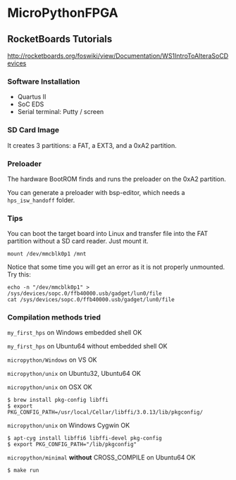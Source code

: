 # MicroPythonFPGA

## RocketBoards Tutorials
http://rocketboards.org/foswiki/view/Documentation/WS1IntroToAlteraSoCDevices

### Software Installation
* Quartus II
* SoC EDS
* Serial terminal: Putty / screen

### SD Card Image
It creates 3 partitions: a FAT, a EXT3, and a 0xA2 partition.

### Preloader
The hardware BootROM finds and runs the preloader on the 0xA2 partition.

You can generate a preloader with bsp-editor, which needs a `hps_isw_handoff` folder.

### Tips
You can boot the target board into Linux and transfer file into the FAT partition without a SD card reader. Just mount it.
```
mount /dev/mmcblk0p1 /mnt
```
Notice that some time you will get an error as it is not properly unmounted. Try this:
```
echo -n "/dev/mmcblk0p1" > /sys/devices/sopc.0/ffb40000.usb/gadget/lun0/file
cat /sys/devices/sopc.0/ffb40000.usb/gadget/lun0/file
```

### Compilation methods tried
`my_first_hps` on Windows embedded shell OK

`my_first_hps` on Ubuntu64 without embedded shell OK

`micropython/Windows` on VS OK

`micropython/unix` on Ubuntu32, Ubuntu64 OK

`micropython/unix` on OSX OK

    $ brew install pkg-config libffi
    $ export PKG_CONFIG_PATH=/usr/local/Cellar/libffi/3.0.13/lib/pkgconfig/

`micropython/unix` on Windows Cygwin OK
    
    $ apt-cyg install libffi6 libffi-devel pkg-config
    $ export PKG_CONFIG_PATH="/lib/pkgconfig"

`micropython/minimal` **without** CROSS_COMPILE on Ubuntu64 OK

    $ make run



